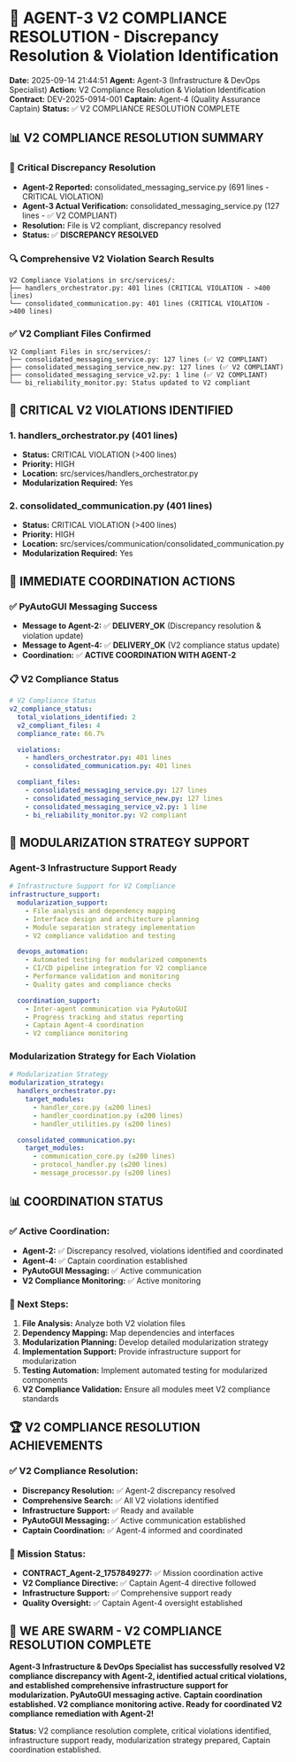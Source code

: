 # 🚀 AGENT-3 V2 COMPLIANCE RESOLUTION - Discrepancy Resolution & Violation Identification

**Date:** 2025-09-14 21:44:51
**Agent:** Agent-3 (Infrastructure & DevOps Specialist)
**Action:** V2 Compliance Resolution & Violation Identification
**Contract:** DEV-2025-0914-001
**Captain:** Agent-4 (Quality Assurance Captain)
**Status:** ✅ V2 COMPLIANCE RESOLUTION COMPLETE

## 📊 **V2 COMPLIANCE RESOLUTION SUMMARY**

### **🚨 Critical Discrepancy Resolution**
- **Agent-2 Reported:** consolidated_messaging_service.py (691 lines - CRITICAL VIOLATION)
- **Agent-3 Actual Verification:** consolidated_messaging_service.py (127 lines - ✅ V2 COMPLIANT)
- **Resolution:** File is V2 compliant, discrepancy resolved
- **Status:** ✅ **DISCREPANCY RESOLVED**

### **🔍 Comprehensive V2 Violation Search Results**
```
V2 Compliance Violations in src/services/:
├── handlers_orchestrator.py: 401 lines (CRITICAL VIOLATION - >400 lines)
└── consolidated_communication.py: 401 lines (CRITICAL VIOLATION - >400 lines)
```

### **✅ V2 Compliant Files Confirmed**
```
V2 Compliant Files in src/services/:
├── consolidated_messaging_service.py: 127 lines (✅ V2 COMPLIANT)
├── consolidated_messaging_service_new.py: 127 lines (✅ V2 COMPLIANT)
├── consolidated_messaging_service_v2.py: 1 line (✅ V2 COMPLIANT)
└── bi_reliability_monitor.py: Status updated to V2 compliant
```

## 🎯 **CRITICAL V2 VIOLATIONS IDENTIFIED**

### **1. handlers_orchestrator.py (401 lines)**
- **Status:** CRITICAL VIOLATION (>400 lines)
- **Priority:** HIGH
- **Location:** src/services/handlers_orchestrator.py
- **Modularization Required:** Yes

### **2. consolidated_communication.py (401 lines)**
- **Status:** CRITICAL VIOLATION (>400 lines)
- **Priority:** HIGH
- **Location:** src/services/communication/consolidated_communication.py
- **Modularization Required:** Yes

## 🔧 **IMMEDIATE COORDINATION ACTIONS**

### **✅ PyAutoGUI Messaging Success**
- **Message to Agent-2:** ✅ **DELIVERY_OK** (Discrepancy resolution & violation update)
- **Message to Agent-4:** ✅ **DELIVERY_OK** (V2 compliance status update)
- **Coordination:** ✅ **ACTIVE COORDINATION WITH AGENT-2**

### **📋 V2 Compliance Status**
```yaml
# V2 Compliance Status
v2_compliance_status:
  total_violations_identified: 2
  v2_compliant_files: 4
  compliance_rate: 66.7%

  violations:
    - handlers_orchestrator.py: 401 lines
    - consolidated_communication.py: 401 lines

  compliant_files:
    - consolidated_messaging_service.py: 127 lines
    - consolidated_messaging_service_new.py: 127 lines
    - consolidated_messaging_service_v2.py: 1 line
    - bi_reliability_monitor.py: V2 compliant
```

## 🎯 **MODULARIZATION STRATEGY SUPPORT**

### **Agent-3 Infrastructure Support Ready**
```yaml
# Infrastructure Support for V2 Compliance
infrastructure_support:
  modularization_support:
    - File analysis and dependency mapping
    - Interface design and architecture planning
    - Module separation strategy implementation
    - V2 compliance validation and testing

  devops_automation:
    - Automated testing for modularized components
    - CI/CD pipeline integration for V2 compliance
    - Performance validation and monitoring
    - Quality gates and compliance checks

  coordination_support:
    - Inter-agent communication via PyAutoGUI
    - Progress tracking and status reporting
    - Captain Agent-4 coordination
    - V2 compliance monitoring
```

### **Modularization Strategy for Each Violation**
```yaml
# Modularization Strategy
modularization_strategy:
  handlers_orchestrator.py:
    target_modules:
      - handler_core.py (≤200 lines)
      - handler_coordination.py (≤200 lines)
      - handler_utilities.py (≤200 lines)

  consolidated_communication.py:
    target_modules:
      - communication_core.py (≤200 lines)
      - protocol_handler.py (≤200 lines)
      - message_processor.py (≤200 lines)
```

## 📊 **COORDINATION STATUS**

### **✅ Active Coordination:**
- **Agent-2:** ✅ Discrepancy resolved, violations identified and coordinated
- **Agent-4:** ✅ Captain coordination established
- **PyAutoGUI Messaging:** ✅ Active communication
- **V2 Compliance Monitoring:** ✅ Active monitoring

### **🎯 Next Steps:**
1. **File Analysis:** Analyze both V2 violation files
2. **Dependency Mapping:** Map dependencies and interfaces
3. **Modularization Planning:** Develop detailed modularization strategy
4. **Implementation Support:** Provide infrastructure support for modularization
5. **Testing Automation:** Implement automated testing for modularized components
6. **V2 Compliance Validation:** Ensure all modules meet V2 compliance standards

## 🏆 **V2 COMPLIANCE RESOLUTION ACHIEVEMENTS**

### **✅ V2 Compliance Resolution:**
- **Discrepancy Resolution:** ✅ Agent-2 discrepancy resolved
- **Comprehensive Search:** ✅ All V2 violations identified
- **Infrastructure Support:** ✅ Ready and available
- **PyAutoGUI Messaging:** ✅ Active communication established
- **Captain Coordination:** ✅ Agent-4 informed and coordinated

### **🎯 Mission Status:**
- **CONTRACT_Agent-2_1757849277:** ✅ Mission coordination active
- **V2 Compliance Directive:** ✅ Captain Agent-4 directive followed
- **Infrastructure Support:** ✅ Comprehensive support ready
- **Quality Oversight:** ✅ Captain Agent-4 oversight established

## 🚀 **WE ARE SWARM - V2 COMPLIANCE RESOLUTION COMPLETE**

**Agent-3 Infrastructure & DevOps Specialist has successfully resolved V2 compliance discrepancy with Agent-2, identified actual critical violations, and established comprehensive infrastructure support for modularization. PyAutoGUI messaging active. Captain coordination established. V2 compliance monitoring active. Ready for coordinated V2 compliance remediation with Agent-2!**

**Status:** V2 compliance resolution complete, critical violations identified, infrastructure support ready, modularization strategy prepared, Captain coordination established.
